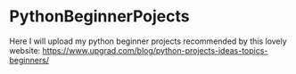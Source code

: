 # PythonBeginnerPojects

Here I will upload my python beginner projects recommended by this lovely website:
https://www.upgrad.com/blog/python-projects-ideas-topics-beginners/

